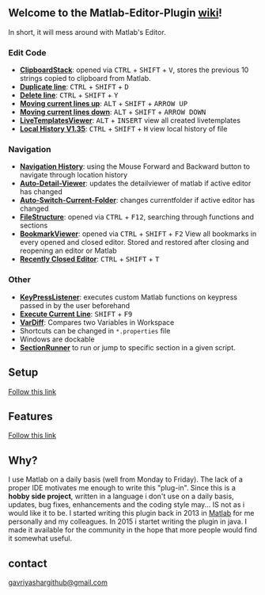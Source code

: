 ## Welcome to the Matlab-Editor-Plugin [wiki](https://github.com/GavriYashar/Matlab-Editor-Plugin/wiki)!

In short, it will mess around with Matlab's Editor.
### Edit Code
* **[ClipboardStack](https://github.com/GavriYashar/Matlab-Editor-Plugin/wiki/Features#clipboard-stack)**: opened via <kbd>CTRL</kbd> + <kbd>SHIFT</kbd> + <kbd>V</kbd>, stores the previous 10 strings copied to clipboard from Matlab.
* **[Duplicate line](https://github.com/GavriYashar/Matlab-Editor-Plugin/wiki/Features#duplicate-or-remove-current-line)**:  <kbd>CTRL</kbd> + <kbd>SHIFT</kbd> + <kbd>D</kbd>
* **[Delete line](https://github.com/GavriYashar/Matlab-Editor-Plugin/wiki/Features#duplicate-or-remove-current-line)**: <kbd>CTRL</kbd> + <kbd>SHIFT</kbd> + <kbd>Y</kbd>
* **[Moving current lines up](https://github.com/GavriYashar/Matlab-Editor-Plugin/wiki/Features#moving-current-lines-up-or-down)**: <kbd>ALT</kbd> + <kbd>SHIFT</kbd> + <kbd>ARROW UP</kbd>
* **[Moving current lines down](https://github.com/GavriYashar/Matlab-Editor-Plugin/wiki/Features#moving-current-lines-up-or-down)**: <kbd>ALT</kbd> + <kbd>SHIFT</kbd> + <kbd>ARROW DOWN</kbd>
* **[LiveTemplatesViewer](https://github.com/GavriYashar/Matlab-Editor-Plugin/wiki/Live-Templates)**: <kbd>ALT</kbd> + <kbd>INSERT</kbd> view all created livetemplates
* **[Local History V1.35](https://github.com/GavriYashar/Matlab-Editor-Plugin/wiki/Features#local-history)**: <kbd>CTRL</kbd> + <kbd>SHIFT</kbd> + <kbd>H</kbd> view local history of file

### Navigation
* **[Navigation History](https://github.com/GavriYashar/Matlab-Editor-Plugin/wiki/Features#navigation-history)**: using the Mouse Forward and Backward button to navigate through location history
* **[Auto-Detail-Viewer](https://github.com/GavriYashar/Matlab-Editor-Plugin/wiki/Features#auto-detail-viewer--switch-current-folder)**: updates the detailviewer of matlab if active editor has changed
* **[Auto-Switch-Current-Folder](https://github.com/GavriYashar/Matlab-Editor-Plugin/wiki/Features#auto-detail-viewer--switch-current-folder)**: changes currentfolder if active editor has changed
* **[FileStructure](https://github.com/GavriYashar/Matlab-Editor-Plugin/wiki/Features#file-structure)**: opened via <kbd>CTRL</kbd> + <kbd>F12</kbd>, searching through functions and sections
* **[BookmarkViewer](https://github.com/GavriYashar/Matlab-Editor-Plugin/wiki/Features#bookmarks)**: opened via <kbd>CTRL</kbd> + <kbd>SHIFT</kbd> + <kbd>F2</kbd> View all bookmarks in every opened and closed editor. Stored and restored after closing and reopening an editor or Matlab
* **[Recently Closed Editor](https://github.com/GavriYashar/Matlab-Editor-Plugin/wiki/Features#recently-closed-editor)**: <kbd>CTRL</kbd> + <kbd>SHIFT</kbd> + <kbd>T</kbd>

### Other
* **[KeyPressListener](https://github.com/GavriYashar/Matlab-Editor-Plugin/wiki/Setup#creating-custom-key-press-callbacks-in-editor)**: executes custom Matlab functions on keypress passed in by the user beforehand
* **[Execute Current Line](https://github.com/GavriYashar/Matlab-Editor-Plugin/wiki/Features#execute-current-lines)**: <kbd>SHIFT</kbd> + <kbd>F9</kbd>
* **[VarDiff](https://github.com/GavriYashar/Matlab-Editor-Plugin/wiki/Features#vardiff)**: Compares two Variables in Workspace
* Shortcuts can be changed in `*.properties` file
* Windows are dockable
* **[SectionRunner](https://github.com/GavriYashar/Matlab-Editor-Plugin/blob/master/resources/MatlabCode/%2Bat/%2Bmep/%2Bm/SectionRunner.m)** to run or jump to specific section in a given script.

## Setup
[Follow this link](https://github.com/GavriYashar/Matlab-Editor-Plugin/wiki/Setup)

## Features
[Follow this link](https://github.com/GavriYashar/Matlab-Editor-Plugin/wiki/Features)

## Why?
I use Matlab on a daily basis (well from Monday to Friday). The lack of a proper IDE motivates me enough to write this "plug-in".
Since this is a __hobby side project__, written in a language i don't use on a daily basis, updates, bug fixes, enhancements and the coding style may... IS not as i would like it to be. I started writing this plugin back in 2013 in [Matlab](https://de.mathworks.com/matlabcentral/fileexchange/41099-extend-matlab-editors-callback?s_tid=prof_contriblnk) for me personally and my colleagues. In 2015 i startet writing the plugin in java. I made it available for the community in the hope that more people would find it somewhat useful. 

## contact
gavriyashargithub@gmail.com
